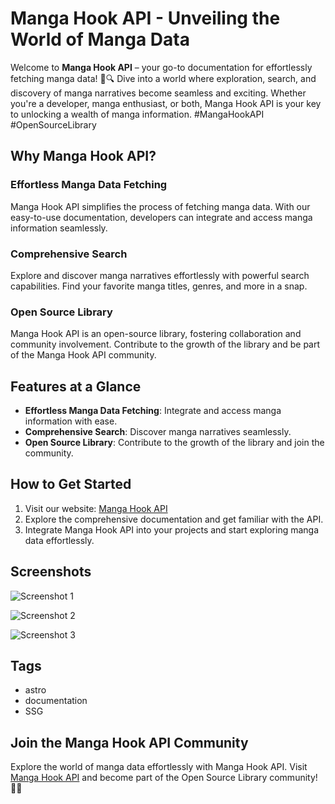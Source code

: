 # Manga Hook API - Unveiling the World of Manga Data

Welcome to **Manga Hook API** – your go-to documentation for effortlessly fetching manga data! 📖🔍 Dive into a world where exploration, search, and discovery of manga narratives become seamless and exciting. Whether you're a developer, manga enthusiast, or both, Manga Hook API is your key to unlocking a wealth of manga information. #MangaHookAPI #OpenSourceLibrary

## Why Manga Hook API?

### Effortless Manga Data Fetching

Manga Hook API simplifies the process of fetching manga data. With our easy-to-use documentation, developers can integrate and access manga information seamlessly.

### Comprehensive Search

Explore and discover manga narratives effortlessly with powerful search capabilities. Find your favorite manga titles, genres, and more in a snap.

### Open Source Library

Manga Hook API is an open-source library, fostering collaboration and community involvement. Contribute to the growth of the library and be part of the Manga Hook API community.

## Features at a Glance

- **Effortless Manga Data Fetching**: Integrate and access manga information with ease.
- **Comprehensive Search**: Discover manga narratives seamlessly.
- **Open Source Library**: Contribute to the growth of the library and join the community.

## How to Get Started

1. Visit our website: [Manga Hook API](http://mangahook-api.vercel.app/)
2. Explore the comprehensive documentation and get familiar with the API.
3. Integrate Manga Hook API into your projects and start exploring manga data effortlessly.

## Screenshots

![Screenshot 1](https://res.cloudinary.com/dqfvbunr2/image/upload/v1709378905/portfolio/wzmsi8blha5pjjaaw1wn.webp)

![Screenshot 2](https://res.cloudinary.com/dqfvbunr2/image/upload/v1709378906/portfolio/abookfnygkbavpyjdkhp.webp)

![Screenshot 3](https://res.cloudinary.com/dqfvbunr2/image/upload/v1709378906/portfolio/kmh9uz5ccs8ughshdlqp.webp)

## Tags

- astro
- documentation
- SSG

## Join the Manga Hook API Community

Explore the world of manga data effortlessly with Manga Hook API. Visit [Manga Hook API](http://mangahook-api.vercel.app/) and become part of the Open Source Library community! 📖🚀

